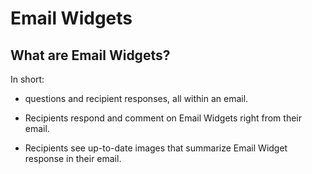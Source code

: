 # Email Widgets

## What are Email Widgets?
<div id="gv-what-are-email-widgets"></div>

In short:

* questions and recipient responses, all within an email.

* Recipients respond and comment on Email Widgets right from their email.

* Recipients see up-to-date images that summarize Email Widget response in their email.

